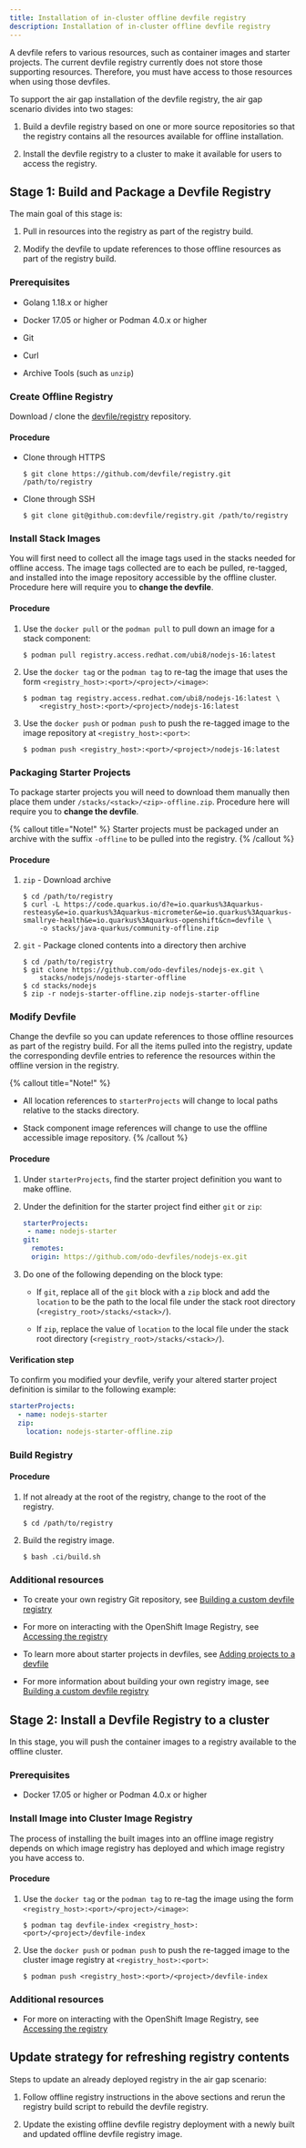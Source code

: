 ```yaml
---
title: Installation of in-cluster offline devfile registry
description: Installation of in-cluster offline devfile registry
---
```


A devfile refers to various resources, such as container images and
starter projects. The current devfile registry currently does not store
those supporting resources. Therefore, you must have access to those
resources when using those devfiles.

To support the air gap installation of the devfile registry, the air gap
scenario divides into two stages:

1. Build a devfile registry based on one or more source repositories so
    that the registry contains all the resources available for offline
    installation.

2. Install the devfile registry to a cluster to make it available for
    users to access the registry.

## Stage 1: Build and Package a Devfile Registry

The main goal of this stage is:

1. Pull in resources into the registry as part of the registry build.

2. Modify the devfile to update references to those offline resources
    as part of the registry build.

### Prerequisites

- Golang 1.18.x or higher

- Docker 17.05 or higher or Podman 4.0.x or higher

- Git

- Curl

- Archive Tools (such as `unzip`)

### Create Offline Registry

Download / clone the
[devfile/registry](https://github.com/devfile/registry) repository.

#### Procedure

- Clone through HTTPS

    ```shell-session
    $ git clone https://github.com/devfile/registry.git /path/to/registry
    ```

- Clone through SSH

    ```shell-session
    $ git clone git@github.com:devfile/registry.git /path/to/registry
    ```

### Install Stack Images

You will first need to collect all the image tags used in the stacks
needed for offline access. The image tags collected are to each be
pulled, re-tagged, and installed into the image repository accessible by
the offline cluster. Procedure here will require you to **change the
devfile**.

#### Procedure

1. Use the `docker pull` or the `podman pull` to pull down an image for
    a stack component:

    ```shell-session
    $ podman pull registry.access.redhat.com/ubi8/nodejs-16:latest
    ```

2. Use the `docker tag` or the `podman tag` to re-tag the image that
    uses the form `<registry_host>:<port>/<project>/<image>`:

    ```shell-session
    $ podman tag registry.access.redhat.com/ubi8/nodejs-16:latest \
        <registry_host>:<port>/<project>/nodejs-16:latest
    ```

3. Use the `docker push` or `podman push` to push the re-tagged image
    to the image repository at `<registry_host>:<port>`:

    ```shell-session
    $ podman push <registry_host>:<port>/<project>/nodejs-16:latest
    ```

### Packaging Starter Projects

To package starter projects you will need to download them manually then
place them under `/stacks/<stack>/<zip>-offline.zip`. Procedure here
will require you to **change the devfile**.

{% callout title="Note!" %}
Starter projects must be packaged under an archive with the
suffix `-offline` to be pulled into the registry.
{% /callout %}

#### Procedure

1. `zip` - Download archive

    ```shell-session {% title="Example" %}
    $ cd /path/to/registry
    $ curl -L https://code.quarkus.io/d?e=io.quarkus%3Aquarkus-resteasy&e=io.quarkus%3Aquarkus-micrometer&e=io.quarkus%3Aquarkus-smallrye-health&e=io.quarkus%3Aquarkus-openshift&cn=devfile \
        -o stacks/java-quarkus/community-offline.zip
    ```

2. `git` - Package cloned contents into a directory then archive

    ```shell-session {% title="Example" %}
    $ cd /path/to/registry
    $ git clone https://github.com/odo-devfiles/nodejs-ex.git \
        stacks/nodejs/nodejs-starter-offline
    $ cd stacks/nodejs
    $ zip -r nodejs-starter-offline.zip nodejs-starter-offline
    ```

### Modify Devfile

Change the devfile so you can update references to those offline
resources as part of the registry build. For all the items pulled into
the registry, update the corresponding devfile entries to reference the
resources within the offline version in the registry.

{% callout title="Note!" %}
- All location references to `starterProjects` will change to local
    paths relative to the stacks directory.

- Stack component image references will change to use the offline
    accessible image repository.
{% /callout %}

#### Procedure

1. Under `starterProjects`, find the starter project definition you
    want to make offline.

2. Under the definition for the starter project find either `git` or
    `zip`:

    ```yaml {% title="Before: Starter Project" filename="devfile.yaml" %}
    starterProjects:
     - name: nodejs-starter
    git:
      remotes:
      origin: https://github.com/odo-devfiles/nodejs-ex.git
    ```

3. Do one of the following depending on the block type:

    - If `git`, replace all of the `git` block with a `zip` block and
      add the `location` to be the path to the local file under the
      stack root directory (`<registry_root>/stacks/<stack>/`).

    - If `zip`, replace the value of `location` to the local file
      under the stack root directory
      (`<registry_root>/stacks/<stack>/`).

#### Verification step

To confirm you modified your devfile, verify your altered starter
project definition is similar to the following example:

```yaml {% title="After: Starter Project" filename="devfile.yaml" %}
starterProjects:
  - name: nodejs-starter
  zip:
    location: nodejs-starter-offline.zip
```

### Build Registry

#### Procedure

1. If not already at the root of the registry, change to the root of
    the registry.

    ```shell-session
    $ cd /path/to/registry
    ```

2. Build the registry image.

    ```shell-session
    $ bash .ci/build.sh
    ```

### Additional resources

- To create your own registry Git repository, see [Building a custom
  devfile registry](./building-a-custom-devfile-registry)

- For more on interacting with the OpenShift Image Registry, see
  [Accessing the
  registry](https://docs.openshift.com/container-platform/4.10/registry/accessing-the-registry.html)

- To learn more about starter projects in devfiles, see [Adding
  projects to a devfile](./adding-projects)

- For more information about building your own registry image, see
  [Building a custom devfile
  registry](./building-a-custom-devfile-registry)

## Stage 2: Install a Devfile Registry to a cluster

In this stage, you will push the container images to a registry
available to the offline cluster.

### Prerequisites

- Docker 17.05 or higher or Podman 4.0.x or higher

### Install Image into Cluster Image Registry

The process of installing the built images into an offline image
registry depends on which image registry has deployed and which image
registry you have access to.

#### Procedure

1. Use the `docker tag` or the `podman tag` to re-tag the image using
    the form `<registry_host>:<port>/<project>/<image>`:

    ```shell-session
    $ podman tag devfile-index <registry_host>:<port>/<project>/devfile-index
    ```

2. Use the `docker push` or `podman push` to push the re-tagged image
    to the cluster image registry at `<registry_host>:<port>`:

    ```shell-session
    $ podman push <registry_host>:<port>/<project>/devfile-index
    ```

### Additional resources

- For more on interacting with the OpenShift Image Registry, see
  [Accessing the
  registry](https://docs.openshift.com/container-platform/4.10/registry/accessing-the-registry.html)

## Update strategy for refreshing registry contents

Steps to update an already deployed registry in the air gap scenario:

1. Follow offline registry instructions in the above sections and rerun
    the registry build script to rebuild the devfile registry.

2. Update the existing offline devfile registry deployment with a newly
    built and updated offline devfile registry image.

